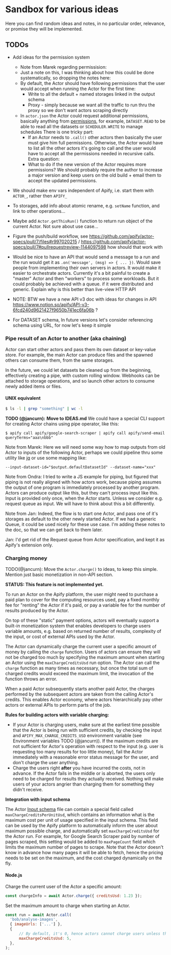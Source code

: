 
# Sandbox for various ideas

Here you can find random ideas and notes, in no particular order, relevance, or promise they will be implemented.

## TODOs


- Add ideas for the permission system
  - Note from Marek regarding permissision:
  - Just a note on this, I was thinking about how this could be done systematically, so dropping the notes here:
  - By default, the Actor should have following permissions that the user would accept when running the Actor for the first time:
      - Write to all the default + named storages linked in the output schema
      - Proxy - simply because we want all the traffic to run thru the proxy so we don't want actors scraping directly
  - In `actor.json` the Actor could request additional permissions, basically anything from [permissions](https://docs.apify.com/access-rights/list-of-permissions#actor-task), for example, `DATASET.READ` to be able to read all the datasets or `SCHEDULER.WRITE` to manage schedules
  There is one tricky part:
    - If an Actor needs to `.call()` other actors then basically the user must give him full permissions. Otherwise, the Actor would have to list all the other actors it's going to call and the user would have to accept all the permissions needed in recursive calls.
  Extra question:
    - What to do if the new version of the Actor requires more permissions? We should probably require the author to increase a major version and keep users on the old build + email them to accept the updated permissions.

- We should make env vars independent of Apify, i.e. start them with `ACTOR_`, rather then `APIFY_`

- To storages, add info about atomic rename, e.g. `setName` function, and link to other operations...

- Maybe add `Actor.getThisRun()` function to return run object of the current Actor. Not sure about use case...

- Figure the push/build workflow, see https://github.com/apify/actor-specs/pull/7/files#r997020215 
   / https://github.com/apify/actor-specs/pull/7#pullrequestreview-1144097598 
   how should that work with

- Would be nice to have an API that would send a message to a run and the run would get it as `.on('message', (msg) => { ... })`. Would save people from implementing their own servers in actors.
  It would make it easier to orchestrate actors. Currently it's a bit painful to create a "master" Actor and then "workers" to process some workloads. But it could probably be achieved with a queue. if it were distributed and generic.
   Explain why is this better than live-view HTTP API


- NOTE: BTW we have a new API v3 doc with ideas for changes in API https://www.notion.so/apify/API-v3-6fcd240d9621427f9650b741ec6fa06b ?

- For DATASET schema, In future versions let's consider referencing schema using URL, for now let's keep it simple



### Pipe result of an Actor to another (aka chaining)

Actor can start other actors and
pass them its own dataset or key-value store.
For example, the main Actor can produce files
and the spawned others can consume them, from the same storages.

In the future, we could let datasets be cleaned up from the beginning,
effectively creating a pipe, with custom rolling window.
Webhooks can be attached to storage operations,
and so launch other actors to consume newly added items or files.

#### UNIX equivalent

```bash
$ ls -l | grep "something" | wc -l
```

**TODO (@jancurn):** **Move to IDEAS.md** We could have a special CLI support for creating Actor chains using pipe operator,
like this:

```
$ apify call apify/google-search-scraper | apify call apify/send-email queryTerms="aaa\nbbb"
```

Note from Marek:
Here we will need some way how to map outputs from old Actor to inputs of the following Actor, perhaps we could pipeline thru some utility like [jq](https://stedolan.github.io/jq/tutorial/)
or use some mapping like:

```
--input-dataset-id="$output.defaultDatasetId" --dataset-name="xxx"
```

Note from Ondra:
I tried to write a JS example for piping, but figured that piping is not really aligned with how actors work, because piping assumes the output of one program is immediately processed by another program. Actors can produce output like this, but they can't process input like this. Input is provided only once, when the Actor starts. Unless we consider e.g. request queue as input. We will have to think about this a bit differently.

Note from Jan:
Indeed, the flow is to start one Actor, and pass one of it's storages as default to the other newly started Actor. If we had a generic Queue, it could be used nicely for these use case. I'm adding these notes to the doc, so that we can get back to them later.

Jan: I'd get rid of the Request queue from Actor specification, and kept it as Apify's extension only.



### Charging money

TODO(@jancurn): Move the `Actor.charge()` to ideas, to keep this simple.
Mention just basic monetization in non-API section.

**STATUS: This feature is not implemented yet.**

To run an Actor on the Apify platform, the user might need
to purchase a paid plan to cover for the computing resources used,
pay a fixed monthly fee for "renting" the Actor if it's paid,
or pay a variable fee for the number of results produced by the Actor.

On top of these "static" payment options, actors will eventually support
a built-in monetization system that enables developers to charge users variable
amounts, e.g. based on returned number of results,
complexity of the input, or cost of external APIs used by the Actor.

The Actor can dynamically charge the current user a specific amount of money
by calling the `charge` function.
Users of actors can ensure they will not be charged too much by specifying
the maximum amount when starting an Actor using the `maxChargeCreditsUsd` run option.
The Actor can call the `charge` function as many times as necessary,
but once the total sum of charged credits would exceed the maximum limit,
the invocation of the function throws an error.

When a paid Actor subsequently starts another paid Actor, the charges performed
by the subsequent actors are taken from the calling Actor's credits.
This enables Actor economy, where actors hierarchically pay other actors or external APIs
to perform parts of the job.

**Rules for building actors with variable charging:**

<!-- TODO: Should be called ACTOR_MAX_CHARGE_CREDITS_USD? -->

- If your Actor is charging users, make sure at the earliest time possible  
  that the Actor is being run with sufficient credits, by checking the input
  and `APIFY_MAX_CHARGE_CREDITS_USD` environment variable (see Environment variables TODO (@jancurn)).
  If the maximum credits are not sufficient for Actor's operation with respect
  to the input (e.g. user is requesting too many results for too little money),
  fail the Actor immediately with a reasonable error status message for the user,
  and don't charge the user anything.
- Charge the users right **after** you have incurred the costs,
  not in advance. If the Actor fails in the middle or is aborted, the users
  only need to be charged for results they actually received.
  Nothing will make users of your actors angrier than charging them for something they didn't receive.

**Integration with input schema**

The Actor [Input schema](./pages/INPUT_SCHEMA.md) file can contain a special field called
`maxChargeCreditsPerUnitUsd`, which contains an information what is the maximum cost
per unit of usage specified in the input schema.
This field can be used by the Apify platform to automatically inform the user about
maximum possible charge, and automatically set `maxChargeCreditsUsd` for the Actor run.
For example,
for Google Search Scraper paid by number of pages scraped, this setting would be
added to `maxPageCount` field which limits the maximum number of pages to scrape.
Note that the Actor doesn't know in advance how many pages it will be able to fetch,
hence the pricing needs to be set on the maximum, and the cost charged dynamically on the fly.

<!-- TODO: Shall we create another Actor status `CREDITS_EXCEEDED` instead of `FAILED` ?
That could provide for better UX. Probably not, it would be an overkill... -->

#### Node.js

Charge the current user of the Actor a specific amount:

```js
const chargeInfo = await Actor.charge({ creditsUsd: 1.23 });
```

Set the maximum amount to charge when starting an Actor.

```js
const run = await Actor.call(
  'bob/analyse-images',
  { imageUrls: ['...'] },
  {
      // By default, it's 0, hence actors cannot charge users unless they explicitely allow that.
      maxChargeCreditsUsd: 5,
  },
);
```
